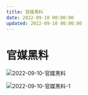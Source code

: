 ```yaml
---
title: 官媒黑料
date: 2022-09-10 00:00:00
updated: 2022-09-10 00:00:00
---
```


# 官媒黑料

![2022-09-10-官媒黑料](assets/2022-09-10-官媒黑料.jpeg)

![2022-09-10-官媒黑料-1](assets/2022-09-10-官媒黑料-1.jpeg)

